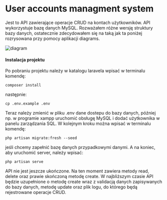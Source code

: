 # User accounts managment system
Jest to API zawierające operacje CRUD na kontach użytkowników. API wykorzystuje bazę danych MySQL. Rozważałem różne wersję struktury bazy danych, ostatecznie zdecydowałem się na taką jak ta poniżej rozrysowana przy pomocy aplikacji diagrams.

<img src="https://i.imgur.com/S8GNxtX.png" alt="diagram">

<h4>Instalacja projektu</h4>
Po pobraniu projektu należy w katalogu laravela wpisać w terminalu komendę:
<pre><code>composer install</code></pre>
następnie:
<pre><code>cp .env.example .env</code></pre>
Teraz należy zmienić w pliku .env dane dostepu do bazy danych, później np. w programie xampp uruchomić obsługę MySQL i dodać użytkownika w panelu zarządzania SQL.
W kolejnym kroku można wpisać w terminalu komendę:
<pre><code>php artisan migrate:fresh --seed</code></pre>
jeśli chcemy zapełnić bazę danych przypadkowymi danymi.
A na koniec, aby uruchomić server, należy wpisać:
<pre><code>php artisan serve</code></pre>
API nie jest jeszcze ukończone. Na ten moment zawiera metody read, delete oraz prawie skończoną metodę create. W najbliższym czasie API będzie uzupełnione o metodę create wraz z validacją danych zapisywanych do bazy danych, metodę update oraz plik logu, do którego będą rejestrowane operacje CRUD.